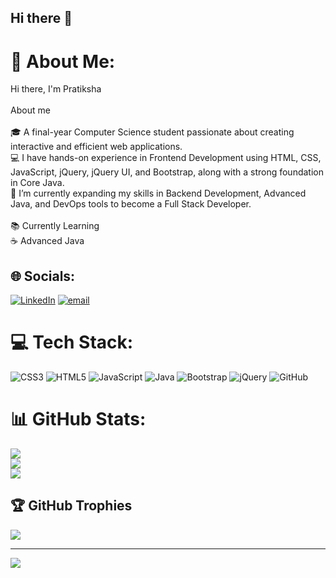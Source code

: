 ## Hi there 👋

# 💫 About Me:
Hi there, I'm Pratiksha<br><br>About me<br><br>🎓 A final-year Computer Science student passionate about creating interactive and efficient web applications.<br>💻 I have hands-on experience in Frontend Development using HTML, CSS, JavaScript, jQuery, jQuery UI, and Bootstrap, along with a strong foundation in Core Java.<br>🚀 I’m currently expanding my skills in Backend Development, Advanced Java, and DevOps tools to become a Full Stack Developer.<br><br>📚 Currently Learning<br>☕ Advanced Java


## 🌐 Socials:
[![LinkedIn](https://img.shields.io/badge/LinkedIn-%230077B5.svg?logo=linkedin&logoColor=white)](https://linkedin.com/in/www.linkedin.com/in/pratiksha-sutar) [![email](https://img.shields.io/badge/Email-D14836?logo=gmail&logoColor=white)](mailto:sutarpratiksha2003@gmail.com) 

# 💻 Tech Stack:
![CSS3](https://img.shields.io/badge/css3-%231572B6.svg?style=for-the-badge&logo=css3&logoColor=white) ![HTML5](https://img.shields.io/badge/html5-%23E34F26.svg?style=for-the-badge&logo=html5&logoColor=white) ![JavaScript](https://img.shields.io/badge/javascript-%23323330.svg?style=for-the-badge&logo=javascript&logoColor=%23F7DF1E) ![Java](https://img.shields.io/badge/java-%23ED8B00.svg?style=for-the-badge&logo=openjdk&logoColor=white) ![Bootstrap](https://img.shields.io/badge/bootstrap-%238511FA.svg?style=for-the-badge&logo=bootstrap&logoColor=white) ![jQuery](https://img.shields.io/badge/jquery-%230769AD.svg?style=for-the-badge&logo=jquery&logoColor=white) ![GitHub](https://img.shields.io/badge/github-%23121011.svg?style=for-the-badge&logo=github&logoColor=white)
# 📊 GitHub Stats:
![](https://github-readme-stats.vercel.app/api?username=Pratiksha10sutar&theme=dark&hide_border=false&include_all_commits=true&count_private=true)<br/>
![](https://nirzak-streak-stats.vercel.app/?user=Pratiksha10sutar&theme=dark&hide_border=false)<br/>
![](https://github-readme-stats.vercel.app/api/top-langs/?username=Pratiksha10sutar&theme=dark&hide_border=false&include_all_commits=true&count_private=true&layout=compact)

## 🏆 GitHub Trophies
![](https://github-profile-trophy.vercel.app/?username=Pratiksha10sutar&theme=radical&no-frame=false&no-bg=true&margin-w=4)

---
[![](https://visitcount.itsvg.in/api?id=Pratiksha10sutar&icon=0&color=0)](https://visitcount.itsvg.in)

<!-- Proudly created with GPRM ( https://gprm.itsvg.in ) -->